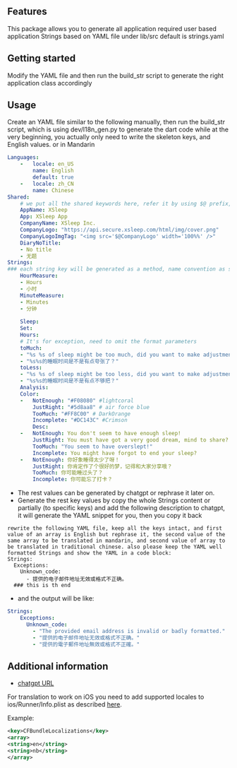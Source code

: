 
## Features

This package allows you to generate all application required user based application Strings based on YAML file under lib/src
default is strings.yaml

## Getting started

Modify the YAML file and then run the build_str script to generate the right application class accordingly 

## Usage
Create an YAML file similar to the following manually, then run the build_str script, which is using dev/l18n_gen.py to generate the dart code
while at the very beginning, you actually only need to write the skeleton keys, and English values. or in Mandarin 

```yaml
Languages:
    -   locale: en_US
        name: English
        default: true
    -   locale: zh_CN
        name: Chinese
Shared:
    # we put all the shared keywords here, refer it by using $@ prefix, value can be one or an array by languages
    AppName: XSleep
    App: XSleep App
    CompanyName: XSleep Inc.
    CompanyLogo: "https://api.secure.xsleep.com/html/img/cover.png"
    CompanyLogoImgTag: "<img src='$@CompanyLogo' width='100%%' />"
    DiaryNoTitle:
    - No title
    - 无题
Strings:
### each string key will be generated as a method, name convention as string name, underscored with its format pattern like string_name_value and its value would look like "string named as $name value as $value
    HourMeasure:
    - Hours
    - 小时
    MinuteMeasure:
    - Minutes
    - 分钟
    
    Sleep:
    Set:
    Hours:
    # It's for exception, need to omit the format parameters
    toMuch:
    - "%s %s of sleep might be too much, did you want to make adjustment?"
    - "%s%s的睡眠时间是不是有点夸张了？"
    toLess:
    - "%s %s of sleep might be too less, did you want to make adjustment?"
    - "%s%s的睡眠时间是不是有点不够把？"
    Analysis:
    Color:
    -   NotEnough: "#F08080" #lightcoral
        JustRight: "#5d8aa8" # air force blue
        TooMuch: "#FF8C00" # DarkOrange
        Incomplete: "#DC143C" #Crimson
        Desc:
    -   NotEnough: You don't seem to have enough sleep!
        JustRight: You must have got a very good dream, mind to share?
        TooMuch: "You seem to have overslept!"
        Incomplete: You might have forgot to end your sleep?
    -   NotEnough: 你好象睡得太少了呀！
        JustRight: 你肯定作了个很好的梦，记得和大家分享哦？
        TooMuch: 你可能睡过头了？
        Incomplete: 你可能忘了打卡？
```

* The rest values can be generated by chatgpt or rephrase it later on.
* Generate the rest key values by copy the whole Strings content or partially (to specific keys) and add the following description to chatgpt, it will generate the YAML snippet for you, then you copy it back
```
rewrite the following YAML file, keep all the keys intact, and first value of an array is English but rephrase it, the second value of the same array to be translated in mandarin, and second value of array to be translated in traditional chinese. also please keep the YAML well formatted Strings and show the YAML in a code block:
Strings:
  Exceptions:
    Unknown_code:
      - 提供的电子邮件地址无效或格式不正确。
  ### this is th end
```
* and the output will be like:
```yaml
Strings:
    Exceptions:
      Unknown_code:
        - "The provided email address is invalid or badly formatted."
        - "提供的电子邮件地址无效或格式不正确。"
        - "提供的電子郵件地址無效或格式不正確。"
```

## Additional information

* [chatgpt URL](https://chat.openai.com/chat)

For translation to work on iOS you need to add supported locales to ios/Runner/Info.plist as described [here](https://docs.flutter.dev/development/accessibility-and-localization/internationalization#specifying-supportedlocales).

Example:
```xml
<key>CFBundleLocalizations</key>
<array>
<string>en</string>
<string>nb</string>
</array>
```
